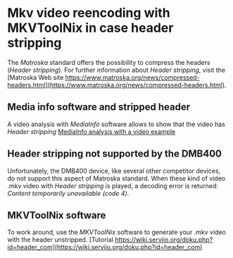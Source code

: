 # Mkv video reencoding with MKVToolNix in case header stripping

The *Matroska* standard offers the possibility to compress the headers (*Header stripping*).
For further information about *Header stripping*, visit the [Matroska Web site https://www.matroska.org/news/compressed-headers.html](https://www.matroska.org/news/compressed-headers.html).

## Media info software and stripped header
A video analysis with *MediaInfo* software allows to show that the video has *Header stripping* [MediaInfo analysis with a video example](https://github.com/Qeedji/archives/blob/master/downloads/tools/Media_info-video_example_with_stripping.jpg)

## Header stripping not supported by the DMB400
Unfortunately, the DMB400 device, like several other competitor devices, do not support this aspect of Matroska standard. When these kind of video .mkv video with *Header stripping* is played, a decoding error is returned: *Content temporarily unavailable (code 4)*.

## MKVToolNix software
To work around, use the *MKVToolNix* software to generate your .mkv video with the header unstripped.
[Tutorial https://wiki.serviio.org/doku.php?id=header_com](https://wiki.serviio.org/doku.php?id=header_com)

